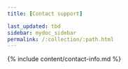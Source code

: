 ```yaml
---
title: [Contact support]

last_updated: tbd
sidebar: mydoc_sidebar
permalink: /:collection/:path.html
---
```


{% include content/contact-info.md %}

